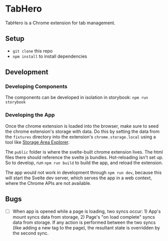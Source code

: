 # TabHero

TabHero is a Chrome extension for tab management.

## Setup

- `git clone` this repo
- `npm install` to install dependencies

## Development

### Developing Components

The components can be developed in isolation in storybook: `npm run storybook`

### Developing the App
Once the chrome extension is loaded into the browser, make sure to seed the chrome extension's storage with data. Do this by setting the data from the `fixtures` directory into the extension's `chrome.storage.local` using a tool like [Storage Area Explorer](https://chrome.google.com/webstore/detail/storage-area-explorer/ocfjjjjhkpapocigimmppepjgfdecjkb?hl=en).

The `public` folder is where the svelte-built chrome extension lives. The html files there should reference the svelte js bundles. Hot-reloading isn't set up. So to develop, run `npm run build` to build the app, and reload the extension.

The app would not work in development through `npm run dev`, because this will start the Svelte dev server, which serves the app in a web context, where the Chrome APIs are not available.

## Bugs

- [ ] When app is opened while a page is loading, two syncs occur: 1) App's mount syncs data from storage, 2) Page's "on load complete" syncs data from storage. If any action is performed between the two syncs (like adding a new tag to the page), the resultant state is overridden by the second sync.
